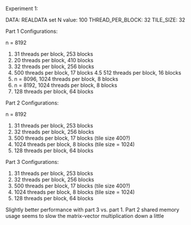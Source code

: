 Experiment 1:

DATA: REALDATA set
N value: 100
THREAD_PER_BLOCK: 32
TILE_SIZE: 32


Part 1 Configurations:

n = 8192

1. 31 threads per block, 253 blocks 
2. 20 threads per block, 410 blocks 
3. 32 threads per block, 256 blocks
4. 500 threads per block, 17 blocks
4.5 512 threads per block, 16 blocks
5. n = 8096, 1024 threads per block, 8 blocks
6. n = 8192, 1024 threads per block, 8 blocks
7. 128 threads per block, 64 blocks 


Part 2 Configurations:

n = 8192

1. 31 threads per block, 253 blocks
2. 32 threads per block, 256 blocks
3. 500 threads per block, 17 blocks  (tile size 400?)
4. 1024 threads per block, 8 blocks (tile size = 1024) 
5. 128 threads per block, 64 blocks 


Part 3 Configurations:
1. 31 threads per block, 253 blocks
2. 32 threads per block, 256 blocks
3. 500 threads per block, 17 blocks  (tile size 400?)
4. 1024 threads per block, 8 blocks (tile size = 1024) 
5. 128 threads per block, 64 blocks 

Slightly better performance with part 3 vs. part 1. Part 2 shared memory usage seems to slow the matrix-vector multiplication down a little 

